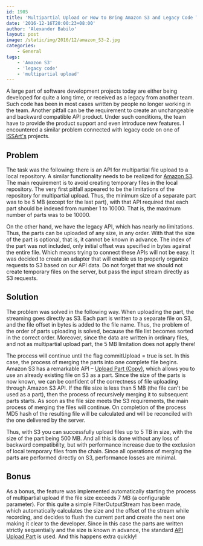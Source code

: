 ```yaml
---
id: 1905
title: 'Multipartial Upload or How to Bring Amazon S3 and Legacy Code Together'
date: '2016-12-16T20:00:23+08:00'
author: 'Alexander Babilo'
layout: post
image: /static/img/2016/12/amazon_S3-2.jpg
categories:
    - General
tags:
    - 'Amazon S3'
    - 'legacy code'
    - 'multipartial upload'
---
```


A large part of software development projects today are either being developed for quite a long time, or received as a legacy from another team. Such code has been in most cases written by people no longer working in the team. Another pitfall can be the requirement to create an unchangeable and backward compatible API product. Under such conditions, the team have to provide the product support and even introduce new features. I encountered a similar problem connected with legacy code on one of [ISSArt's](http://www.issart.com/en/) projects.

## Problem

The task was the following: there is an API for multipartial file upload to a local repository. A similar functionality needs to be realized for [Amazon S3](http://docs.aws.amazon.com/AmazonS3/latest/dev/Welcome.html). The main requirement is to avoid creating temporary files in the local repository. The very first pitfall appeared to be the limitations of the repository for multipartial upload. Thus, the minimum size of a separate part was to be 5 MB (except for the last part), with that API required that each part should be indexed from number 1 to 10000. That is, the maximum number of parts was to be 10000.

On the other hand, we have the legacy API, which has nearly no limitations. Thus, the parts can be uploaded of any size, in any order. With that the size of the part is optional, that is, it cannot be known in advance. The index of the part was not included, only initial offset was specified in bytes against the entire file. Which means trying to connect these APIs will not be easy. It was decided to create an adapter that will enable us to properly organize requests to S3 based on our API data. Do not forget that we should not create temporary files on the server, but pass the input stream directly as S3 requests.

## Solution

The problem was solved in the following way. When uploading the part, the streaming goes directly as S3. Each part is written to a separate file on S3, and the file offset in bytes is added to the file name. Thus, the problem of the order of parts uploading is solved, because the file list becomes sorted in the correct order. Moreover, since the data are written in ordinary files, and not as multipartial upload part, the 5 MB limitation does not apply there!

The process will continue until the flag commitUpload = true is set. In this case, the process of merging the parts into one complete file begins. Amazon S3 has a remarkable API – [Upload Part (Copy)](http://docs.aws.amazon.com/AmazonS3/latest/API/mpUploadUploadPartCopy.html), which allows you to use an already existing file on S3 as a part. Since the size of the parts is now known, we can be confident of the correctness of file uploading through Amazon S3 API. If the file size is less than 5 MB (the file can't be used as a part), then the process of recursively merging it to subsequent parts starts. As soon as the file size meets the S3 requirements, the main process of merging the files will continue. On completion of the process MD5 hash of the resulting file will be calculated and will be reconciled with the one delivered by the server.

Thus, with S3 you can successfully upload files up to 5 TB in size, with the size of the part being 500 MB. And all this is done without any loss of backward compatibility, but with performance increase due to the exclusion of local temporary files from the chain. Since all operations of merging the parts are performed directly on S3, performance losses are minimal.

## Bonus

As a bonus, the feature was implemented automatically starting the process of multipartial upload if the file size exceeds 7 MB (a configurable parameter). For this quite a simple FilterOutputStream has been made, which automatically calculates the size and the offset of the stream while recording, and decides to flush the current part and create the next one making it clear to the developer. Since in this case the parts are written strictly sequentially and the size is known in advance, the standard [API Upload Part](http://docs.aws.amazon.com/AmazonS3/latest/API/mpUploadUploadPart.html) is used. And this happens extra quickly!
